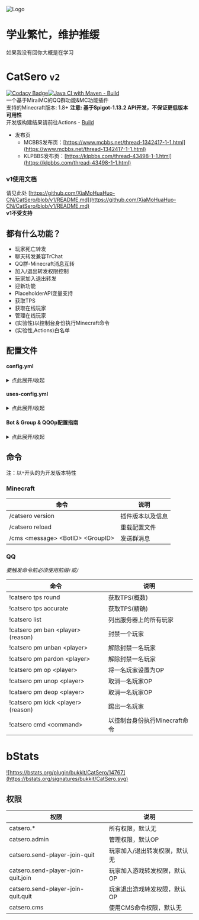 ![Logo](https://repository-images.githubusercontent.com/460782323/9e8de950-9a9b-4063-b180-ac1e3c2c6a14)

# 学业繁忙，维护推缓

如果我没有回你大概是在学习

# CatSero `v2`

[![Codacy Badge](https://app.codacy.com/project/badge/Grade/babcf1e300a44e3684e88840e2b2b803)](https://www.codacy.com/gh/XiaMoHuaHuo-CN/CatSero/dashboard?utm_source=github.com&amp;utm_medium=referral&amp;utm_content=XiaMoHuaHuo-CN/CatSero&amp;utm_campaign=Badge_Grade)[![Java CI with Maven - Build](https://github.com/XiaMoHuaHuo-CN/CatSero/actions/workflows/builder.yml/badge.svg?branch=main)](https://github.com/XiaMoHuaHuo-CN/CatSero/actions/workflows/builder.yml)  
一个基于MiraiMC的QQ群功能&MC功能插件  
支持的Minecraft版本: 1.8+ **注意: 基于Spigot-1.13.2 API开发，不保证更低版本可用性**  
开发版构建结果请前往Actions - [Build](https://github.com/XiaMoHuaHuo-CN/CatSero/actions/workflows/builder.yml)

- 发布页
    - MCBBS发布页：[https://www.mcbbs.net/thread-1342417-1-1.html](https://www.mcbbs.net/thread-1342417-1-1.html)
    - KLPBBS发布页：[https://klpbbs.com/thread-43498-1-1.html](https://klpbbs.com/thread-43498-1-1.html)

### v1使用文档

请见此处 [https://github.com/XiaMoHuaHuo-CN/CatSero/blob/v1/README.md](https://github.com/XiaMoHuaHuo-CN/CatSero/blob/v1/README.md)  
**v1不受支持**

## 都有什么功能？

- 玩家死亡转发
- 聊天转发兼容TrChat
- QQ群-Minecraft消息互转
- 加入/退出转发权限控制
- 玩家加入退出转发
- 迎新功能
- PlaceholderAPI变量支持
- 获取TPS
- 获取在线玩家
- 管理在线玩家
- (实验性)以控制台身份执行Minecraft命令
- (实验性,Actions)白名单

## 配置文件

#### config.yml

<details>
<summary>点此展开/收起</summary>

```yaml
# CatSero Plugin Config
# Generate by CatSero v@plugin.version@

# 语言文件
locale: zh_CN

# bStats
bstats: true

# 检查更新
check-update:
  # 是否启用
  enable: true
  # 检查更新间隔
  # 单位: 秒
  interval: 3600
  # 检查更新服务器API地址，一般情况请勿修改
  api-url: https://api.huahuo-cn.tk/mcp/CatSero/version

# 自定义QQ命令头
custom-qq-command-prefix:
  # 是否启用
  enable: false
  # 命令头
  prefix: ""
```

</details>

#### uses-config.yml

<details>
<summary>点此展开/收起</summary>

```yaml
# CatSero功能设置

# 发送玩家加入/退出消息
send-player-join-quit:
  # 功能开关
  # true | false
  enabled: false
  # Bot & Group设置
  var:
    # BotID
    bot: example
    # GroupID
    group: example
  # 格式
  # 内置占位符:
  # - %player% 加入玩家名称
  format:
    # 加入
    join: "%player%加入了游戏"
    # 退出
    quit: "%player%退出了游戏"
  # 需要拥有权限才会发送
  need-permission: false

# 聊天转发
chat-forward:
  # 功能开关
  # true | false
  enabled: false
  # Bot & Group设置
  var:
    # BotID
    bot: example
    # GroupID
    group: example
  # 格式
  # 内置占位符:
  # - %name%  (To MC)发送者名称
  # - %code%  (To MC)发送者QQ号
  # - %message%  消息内容
  # - %player%  (To QQ)发送玩家名称
  # - %channel%  (To QQ | TrChat Only)聊天频道ID
  format:
    # 发送到Minecraft
    to-mc: |-
      &e[&aQQ&e]&r%name%(%code%):
      %message%
    # 发送到QQ
    to-qq: |-
      [MC]%player%:
      %message%
  # 清理消息中的格式代码
  clean-colorcode: true
  # 关键词检测
  filter:
    # 功能开关
    # true | false
    enabled: false
    # 关键词列表
    list:
      - "傻逼"
      - "fuck"
    # 只将关键词变为"***"而不是取消该条消息的转发
    # true | false
    replace-only: false
  # 聊天前缀
  prefix:
    # 功能开关
    # true | false
    enabled: false
    # 格式
    format:
      # 发送到Minecraft
      to-mc: "#"
      # 发送到QQ
      to-qq: "#"

# 发送玩家死亡消息
send-player-death:
  # 功能开关
  # true | false
  enabled: false
  # Bot & Group设置
  var:
    # BotID
    bot: example
    # GroupID
    group: example
  # 格式
  # 内置占位符:
  # - %player%  玩家名
  # - %deathmes%  死亡消息
  format: "%player%死了,因为\n%deathmes%"

# 新人加入群欢迎
new-group-member-message:
  # 功能开关
  # true | false
  enabled: false
  # Bot & Group设置
  var:
    # BotID
    bot: example
    # GroupID
    group: example
  # 格式
  # 内置占位符:
  # - %at%  @新成员
  # - %code%  新成员QQ号
  format: "欢迎%at%（%code%）加入本群!"
  
# TPS获取
get-tps:
  # 功能开关
  # true | false
  enabled: false
  # Bot & Group设置
  var:
    # BotID
    bot: example
    # GroupID
    group: example

# 在线玩家获取
get-online-players:
  # 功能开关
  # true | false
  enabled: false
  # Bot & Group设置
  var:
    # BotID
    bot: example
    # GroupID
    group: example
  # 格式
  # 内置占位符:
  # - %count%  当前在线玩家数
  # - %max%  最大在线玩家数
  # - %list%  当前在线玩家列表
  format: |-
    当前在线: %count%
    最大在线: %max%
    玩家列表: %list%

# 玩家管理器
player-manager:
  # 功能开关
  # true | false
  enabled: false
  # Bot & Group设置
  var:
    # BotID
    bot: example
    # GroupID
    group: example
  # 启用的工具
  # 支持：ban, op, kick
  tools:
    - ban
    - op
    - kick
  # 子功能配置
  configs:
    # Ban工具
    ban-tool:
      # Ban命令
      ban:
        # 默认原因
        default-reason: "你已被此服务器封禁"
        # 使用自定义命令而不是Bukkit内置封禁
        custom-command:
          # 功能开关
          # true | false
          enabled: false
          # 封禁命令
          # 内置占位符:
          # - %player%  玩家名
          # - %reason%  原因
          command: "ban %player% %reason%"
      # UnBan命令
      unban:
        # 使用自定义命令而不是Bukkit内置封禁
        custom-command:
          # 功能开关
          # true | false
          enabled: false
          # 封禁命令
          # 内置占位符:
          # - %player%  玩家名
          command: "pardon %player%"
    # Kick工具
    kick-tool:
      # Kick命令
      kick:
        # 默认原因
        default-reason: "你已被踢出"

# QQ群执行Minecraft命令
# 正在实验
dispatch-command:
  # 功能开关
  # true | false
  enabled: false
  # Bot & Group设置
  var:
    # BotID
    bot: example
    # GroupID
    group: example
```

</details>

#### Bot & Group & QQOp配置指南

<details>
<summary>点此展开/收起</summary>

##### 添加指南

<details>
<summary>点此展开/收起</summary>

### Bot配置指南

Bot配置位于`mirai-configs/bot.yml`  
首次打开，您应该会看到如下内容

```yaml
list:
  example: 123456789
  example2: 123456789
```

list下的`example`与`example2`即为BotID  
创建格式为`<id>: <Bot QQ号>`  
您可以新建若干Bot，例如，让我们把文件改为

```yaml
list:
  hello-bot: 123456789
```

### Group配置指南

Group配置位于`mirai-configs/group.yml`  
首次打开，您应该会看到如下内容

```yaml
list:
  example: 123456789
  example2: 123456789
```

list下的`example`与`example2`即为GroupID  
创建格式为`<id>: <群号>`  
您可以新建若干Group，例如，让我们把文件改为

```yaml
list:
  hello-group: 123456789
```

### QQOp配置指南

QQOp配置位于`mirai-configs/qq-op.yml`  
您只需要按照YAML数组格式添加用户QQ号即可
</details>

##### 使用指南

<details>
<summary>点此展开/收起</summary>

打开`uses-config.yml`，您应该会发现每个功能下会有一个`var`:

```yaml
example:
  var:
    bot: example
    group: example
```

`var`内的`bot`即为Bot配置中的BotID
同理`group`即为Group配置中的GroupID
</details>
</details>

## 命令

注：以`*`开头的为开发版本特性

### Minecraft

| 命令                                  | 说明       |
|-------------------------------------|----------|
| /catsero version                    | 插件版本以及信息 |
| /catsero reload                     | 重载配置文件   |
| /cms \<message> \<BotID> \<GroupID> | 发送群消息    |

### QQ

_要触发命令前必须使用前缀`!`或`/`_

| 命令                                  | 说明                  |
|-------------------------------------|---------------------|
| !catsero tps round                  | 获取TPS(概数)           |
| !catsero tps accurate               | 获取TPS(精确)           |
| !catsero list                       | 列出服务器上的所有玩家         |
| !catsero pm ban \<player> \(reason) | 封禁一个玩家              |
| !catsero pm unban \<player>         | 解除封禁一名玩家            |
| !catsero pm pardon \<player>        | 解除封禁一名玩家            |
| !catsero pm op \<player>            | 将一名玩家设置为OP          |
| !catsero pm unop \<player>          | 取消一名玩家OP            |
| !catsero pm deop \<player>          | 取消一名玩家OP            |
| !catsero pm kick \<player> (reason) | 踢出一名玩家              |
| !catsero cmd \<command>             | 以控制台身份执行Minecraft命令 |

# bStats

<a href="https://bstats.org/plugin/bukkit/CatSero/14767">![https://bstats.org/plugin/bukkit/CatSero/14767](https://bstats.org/signatures/bukkit/CatSero.svg)</a>

## 权限

| 权限                                 | 说明                         |
|------------------------------------|----------------------------|
| catsero.*                          | 所有权限，默认无                   |
| catsero.admin                      | 管理权限，默认OP                  |
| catsero.send-player-join-quit      | 玩家加入/退出转发权限，默认无            |
| catsero.send-player-join-quit.join | 玩家加入游戏转发权限，默认OP            |
| catsero.send-player-join-quit.quit | 玩家退出游戏转发权限，默认OP            |
| catsero.cms                        | 使用CMS命令权限，默认无              |
